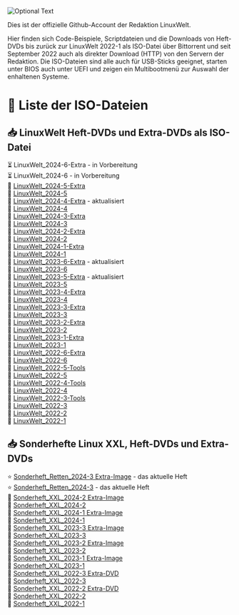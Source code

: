 ![Optional Text](../main/docs/images/LinuxWelt.svg)

Dies ist der offizielle Github-Account der Redaktion LinuxWelt.

Hier finden sich Code-Beispiele, Scriptdateien und die Downloads von Heft-DVDs bis zurück zur LinuxWelt 2022-1 als ISO-Datei über Bittorrent und seit September 2022 auch als direkter Download (HTTP) von den Servern der Redaktion. Die ISO-Dateien sind alle auch für USB-Sticks geeignet, starten unter BIOS auch unter UEFI und zeigen ein Multibootmenü zur Auswahl der enhaltenen Systeme.

# 💽 Liste der ISO-Dateien 

## 📥 LinuxWelt Heft-DVDs und Extra-DVDs als ISO-Datei
  ⏳ LinuxWelt_2024-6-Extra - in Vorbereitung  
  ⏳ LinuxWelt_2024-6 - in Vorbereitung  
  💽 [LinuxWelt_2024-5-Extra](https://github.com/LinuxWelt/LinuxWelt/tree/main/torrents/LinuxWelt_2024-5-Extra)  
  💽 [LinuxWelt_2024-5](https://github.com/LinuxWelt/LinuxWelt/tree/main/torrents/LinuxWelt_2024-5)  
  💽 [LinuxWelt_2024-4-Extra](https://github.com/LinuxWelt/LinuxWelt/tree/main/torrents/LinuxWelt_2024-4-Extra) - aktualisiert  
  💽 [LinuxWelt_2024-4](https://github.com/LinuxWelt/LinuxWelt/tree/main/torrents/LinuxWelt_2024-4)   
  💽 [LinuxWelt_2024-3-Extra](https://github.com/LinuxWelt/LinuxWelt/tree/main/torrents/LinuxWelt_2024-3-Extra)    
  💽 [LinuxWelt_2024-3](https://github.com/LinuxWelt/LinuxWelt/tree/main/torrents/LinuxWelt_2024-3)   
  💽 [LinuxWelt_2024-2-Extra](https://github.com/LinuxWelt/LinuxWelt/tree/main/torrents/LinuxWelt_2024-2-Extra)   
  💽 [LinuxWelt_2024-2](https://github.com/LinuxWelt/LinuxWelt/tree/main/torrents/LinuxWelt_2024-2)  
  💽 [LinuxWelt_2024-1-Extra](https://github.com/LinuxWelt/LinuxWelt/tree/main/torrents/LinuxWelt_2024-1-Extra)  
  💽 [LinuxWelt_2024-1](https://github.com/LinuxWelt/LinuxWelt/tree/main/torrents/LinuxWelt_2024-1)  
  🌟 [LinuxWelt_2023-6-Extra](https://github.com/LinuxWelt/LinuxWelt/tree/main/torrents/LinuxWelt_2023-6-Extra) - aktualisiert  
  💽 [LinuxWelt_2023-6](https://github.com/LinuxWelt/LinuxWelt/tree/main/torrents/LinuxWelt_2023-6)  
  🌟 [LinuxWelt_2023-5-Extra](https://github.com/LinuxWelt/LinuxWelt/tree/main/torrents/LinuxWelt_2023-5-Extra) - aktualisiert        
  💽 [LinuxWelt_2023-5](https://github.com/LinuxWelt/LinuxWelt/tree/main/torrents/LinuxWelt_2023-5)  
  💽 [LinuxWelt_2023-4-Extra](https://github.com/LinuxWelt/LinuxWelt/tree/main/torrents/LinuxWelt_2023-4-Extra)  
  💽 [LinuxWelt_2023-4](https://github.com/LinuxWelt/LinuxWelt/tree/main/torrents/LinuxWelt_2023-4)  
  💽 [LinuxWelt_2023-3-Extra](https://github.com/LinuxWelt/LinuxWelt/tree/main/torrents/LinuxWelt_2023-3-Extras)  
  💽 [LinuxWelt_2023-3](https://github.com/LinuxWelt/LinuxWelt/tree/main/torrents/LinuxWelt_2023-3)  
  💽 [LinuxWelt_2023-2-Extra](https://github.com/LinuxWelt/LinuxWelt/tree/main/torrents/LinuxWelt_2023-2-Extras)  
  💽 [LinuxWelt_2023-2](https://github.com/LinuxWelt/LinuxWelt/tree/main/torrents/LinuxWelt_2023-2)  
  💽 [LinuxWelt_2023-1-Extra](https://github.com/LinuxWelt/LinuxWelt/tree/main/torrents/LinuxWelt_2023-1-Extras)  
  💽 [LinuxWelt_2023-1](https://github.com/LinuxWelt/LinuxWelt/tree/main/torrents/LinuxWelt_2023-1)  
  💽 [LinuxWelt_2022-6-Extra](https://github.com/LinuxWelt/LinuxWelt/tree/main/torrents/LinuxWelt_2022-6-Extras)  
  💽 [LinuxWelt_2022-6](https://github.com/LinuxWelt/LinuxWelt/tree/main/torrents/LinuxWelt_2022-6)  
  💽 [LinuxWelt_2022-5-Tools](https://github.com/LinuxWelt/LinuxWelt/tree/main/torrents/LinuxWelt_2022-5-Tools)  
  💽 [LinuxWelt_2022-5](https://github.com/LinuxWelt/LinuxWelt/tree/main/torrents/LinuxWelt_2022-5)  
  💽 [LinuxWelt_2022-4-Tools](https://github.com/LinuxWelt/LinuxWelt/tree/main/torrents/LinuxWelt_2022-4-Tools)  
  💽 [LinuxWelt_2022-4](https://github.com/LinuxWelt/LinuxWelt/tree/main/torrents/LinuxWelt_2022-4)  
  💽 [LinuxWelt_2022-3-Tools](https://github.com/LinuxWelt/LinuxWelt/tree/main/torrents/LinuxWelt_2022-3-Tools)  
  💽 [LinuxWelt_2022-3](https://github.com/LinuxWelt/LinuxWelt/tree/main/torrents/LinuxWelt_2022-3)  
  💽 [LinuxWelt_2022-2](https://github.com/LinuxWelt/LinuxWelt/tree/main/torrents/LinuxWelt_2022-2)  
  💽 [LinuxWelt_2022-1](https://github.com/LinuxWelt/LinuxWelt/tree/main/torrents/LinuxWelt_2022-1)  

## 📥 Sonderhefte Linux XXL, Heft-DVDs und Extra-DVDs

  ⭐ [Sonderheft_Retten_2024-3 Extra-Image](https://github.com/LinuxWelt/LinuxWelt/tree/main/torrents/Sonderheft_2024-3-Extra) - das aktuelle Heft  
  ⭐ [Sonderheft_Retten_2024-3](https://github.com/LinuxWelt/LinuxWelt/tree/main/torrents/Sonderheft_2024-3) - das aktuelle Heft  
  💽 [Sonderheft_XXL_2024-2 Extra-Image](https://github.com/LinuxWelt/LinuxWelt/tree/main/torrents/LinuxWelt_XXL_2024-2-Extra)  
  💽 [Sonderheft_XXL_2024-2](https://github.com/LinuxWelt/LinuxWelt/tree/main/torrents/LinuxWelt_XXL_2024-2)  
  💽 [Sonderheft_XXL_2024-1 Extra-Image](https://github.com/LinuxWelt/LinuxWelt/tree/main/torrents/LinuxWelt_XXL_2024-1-Extra)  
  💽 [Sonderheft_XXL_2024-1](https://github.com/LinuxWelt/LinuxWelt/tree/main/torrents/LinuxWelt_XXL_2024-1)  
  💽 [Sonderheft_XXL_2023-3 Extra-Image](https://github.com/LinuxWelt/LinuxWelt/tree/main/torrents/LinuxWelt_XXL_2023-3-Extra)  
  💽 [Sonderheft_XXL_2023-3](https://github.com/LinuxWelt/LinuxWelt/tree/main/torrents/LinuxWelt_XXL_2023-3)  
  💽 [Sonderheft_XXL_2023-2 Extra-Image](https://github.com/LinuxWelt/LinuxWelt/tree/main/torrents/LinuxWelt_XXL_2023-2-Extra)  
  💽 [Sonderheft_XXL_2023-2](https://github.com/LinuxWelt/LinuxWelt/tree/main/torrents/LinuxWelt_XXL_2023-2)  
  💽 [Sonderheft_XXL_2023-1 Extra-Image](https://github.com/LinuxWelt/LinuxWelt/tree/main/torrents/LinuxWelt_XXL_2023-1-Extra)  
  💽 [Sonderheft_XXL_2023-1](https://github.com/LinuxWelt/LinuxWelt/tree/main/torrents/LinuxWelt_XXL_2023-1)  
  💽 [Sonderheft_XXL_2022-3 Extra-DVD](https://github.com/LinuxWelt/LinuxWelt/tree/main/torrents/LinuxWelt_XXL_2022-3-Extra)  
  💽 [Sonderheft_XXL_2022-3](https://github.com/LinuxWelt/LinuxWelt/tree/main/torrents/LinuxWelt_XXL_2022-3)  
  💽 [Sonderheft_XXL_2022-2 Extra-DVD](https://github.com/LinuxWelt/LinuxWelt/tree/main/torrents/LinuxWelt_XXL_2022-2-Extra)  
  💽 [Sonderheft_XXL_2022-2](https://github.com/LinuxWelt/LinuxWelt/tree/main/torrents/LinuxWelt_XXL_2022-2)  
  💽 [Sonderheft_XXL_2022-1](https://github.com/LinuxWelt/LinuxWelt/tree/main/torrents/LinuxWelt_XXL_2022-1)  




